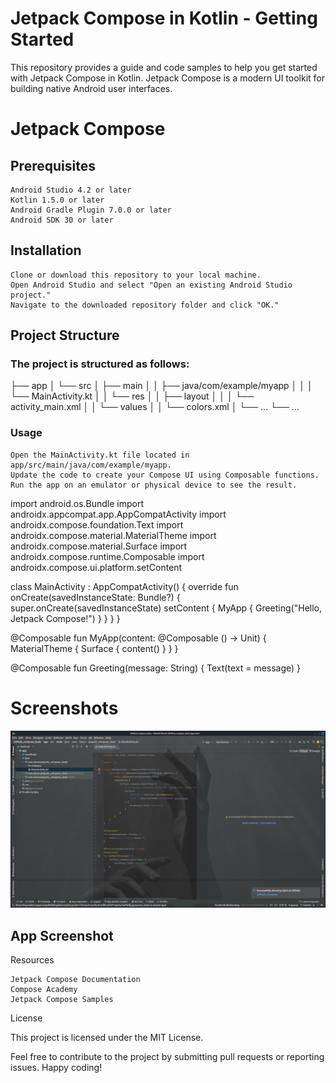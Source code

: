 # Jetpack Compose in Kotlin - Getting Started

This repository provides a guide and code samples to help you get started with Jetpack Compose in Kotlin. Jetpack Compose is a modern UI toolkit for building native Android user interfaces.

# Jetpack Compose
## Prerequisites

    Android Studio 4.2 or later
    Kotlin 1.5.0 or later
    Android Gradle Plugin 7.0.0 or later
    Android SDK 30 or later

## Installation

    Clone or download this repository to your local machine.
    Open Android Studio and select "Open an existing Android Studio project."
    Navigate to the downloaded repository folder and click "OK."

## Project Structure

### The project is structured as follows:


├── app
│   └── src
│       ├── main
│       │   ├── java/com/example/myapp
│       │   │   └── MainActivity.kt
│       │   └── res
│       │       ├── layout
│       │       │   └── activity_main.xml
│       │       └── values
│       │           └── colors.xml
│       └── ...
└── ...

### Usage

    Open the MainActivity.kt file located in app/src/main/java/com/example/myapp.
    Update the code to create your Compose UI using Composable functions.
    Run the app on an emulator or physical device to see the result.



import android.os.Bundle
import androidx.appcompat.app.AppCompatActivity
import androidx.compose.foundation.Text
import androidx.compose.material.MaterialTheme
import androidx.compose.material.Surface
import androidx.compose.runtime.Composable
import androidx.compose.ui.platform.setContent

class MainActivity : AppCompatActivity() {
    override fun onCreate(savedInstanceState: Bundle?) {
        super.onCreate(savedInstanceState)
        setContent {
            MyApp {
                Greeting("Hello, Jetpack Compose!")
            }
        }
    }
}

@Composable
fun MyApp(content: @Composable () -> Unit) {
    MaterialTheme {
        Surface {
            content()
        }
    }
}

@Composable
fun Greeting(message: String) {
    Text(text = message)
}

# Screenshots

![JetPack](app/src/main/res/drawable/shot1.png)

## App Screenshot
Resources

    Jetpack Compose Documentation
    Compose Academy
    Jetpack Compose Samples

License

This project is licensed under the MIT License.

Feel free to contribute to the project by submitting pull requests or reporting issues. Happy coding!
